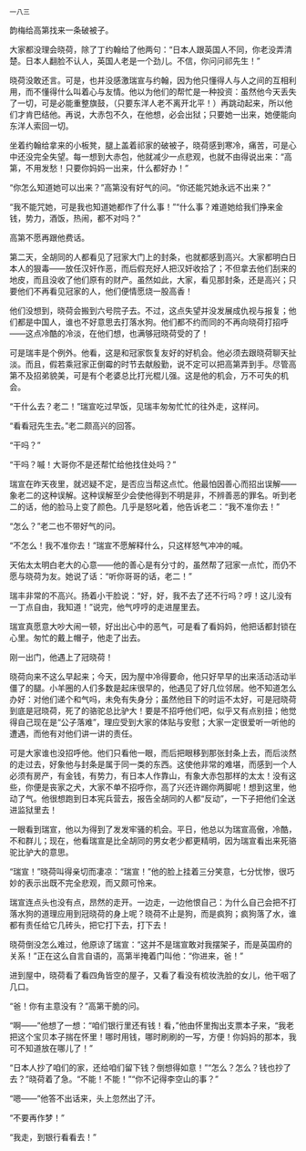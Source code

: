     一八三 

   韵梅给高第找来一条破被子。

   大家都没理会晓荷，除了丁约翰给了他两句：“日本人跟英国人不同，你老没弄清楚。日本人翻脸不认人，英国人老是一个劲儿。不信，你问问祁先生！”

   晓荷没敢还言。可是，也并没感激瑞宣与约翰，因为他只懂得人与人之间的互相利用，而不懂得什么叫着心与友情。他以为他们的帮忙是一种投资：虽然他今天丢失了一切，可是必能重整旗鼓，（只要东洋人老不离开北平！）再跳动起来，所以他们才肯巴结他。再说，大赤包不久，在他想，必会出狱；只要她一出来，她便能向东洋人索回一切。

   坐着约翰给拿来的小板凳，腿上盖着祁家的破被子，晓荷感到寒冷，痛苦，可是心中还没完全失望。每一想到大赤包，他就减少一点悲观，也就不由得说出来：“高第，不用发愁！只要你妈妈一出来，什么都好办！”

   “你怎么知道她可以出来？”高第没有好气的问。“你还能咒她永远不出来？”

   “我不能咒她，可是我也知道她都作了什么事！”“什么事？难道她给我们挣来金钱，势力，酒饭，热闹，都不对吗？”

   高第不愿再跟他费话。

   第二天，全胡同的人都看见了冠家大门上的封条，也就都感到高兴。大家都明白日本人的狠毒——放任汉奸作恶，而后假充好人把汉奸收拾了；不但拿去他们刮来的地皮，而且没收了他们原有的财产。虽然如此，大家，看见那封条，还是高兴；只要他们不再看见冠家的人，他们便情愿烧一股高香！

   他们没想到，晓荷会搬到六号院子去。不过，这点失望并没发展成仇视与报复；他们都是中国人，谁也不好意思去打落水狗。他们都不约而同的不再向晓荷打招呼——这点冷酷的冷淡，在他们想，也满够冠晓荷受的了！

   可是瑞丰是个例外。他看，这是和冠家恢复友好的好机会。他必须去跟晓荷聊天扯淡。而且，假若乘冠家正倒霉的时节去献殷勤，说不定可以把高第弄到手。尽管高第不及招弟貌美，可是有个老婆总比打光棍儿强。这是他的机会，万不可失的机会。

   “干什么去？老二！”瑞宣吃过早饭，见瑞丰匆匆忙忙的往外走，这样问。

   “看看冠先生去。”老二颇高兴的回答。

   “干吗？”

   “干吗？嘁！大哥你不是还帮忙给他找住处吗？”

   瑞宣在昨天夜里，就迟疑不定，是否应当帮这点忙。他最怕因善心而招出误解——象老二的这种误解。这种误解至少会使他得到不明是非，不辨善恶的罪名。听到老二的话，他的脸马上变了颜色。几乎是怒叱着，他告诉老二：“我不准你去！”

   “怎么？”老二也不带好气的问。

   “不怎么！我不准你去！”瑞宣不愿解释什么，只这样怒气冲冲的喊。

   天佑太太明白老大的心意——他的善心是有分寸的，虽然帮了冠家一点忙，而仍不愿与晓荷为友。她说了话：“听你哥哥的话，老二！”

   瑞丰非常的不高兴。扬着小干脸说：“好，好，我不去了还不行吗？哼！这儿没有一丁点自由，我知道！”说完，他气哼哼的走进屋里去。

   瑞宣真愿意大吵大闹一顿，好出出心中的恶气，可是看了看妈妈，他把话都封锁在心里。匆忙的戴上帽子，他走了出去。

   刚一出门，他遇上了冠晓荷！

   晓荷向来不这么早起来；今天，因为屋中冷得要命，他只好早早的出来活动活动半僵了的腿。小羊圈的人们多数是起床很早的，他遇见了好几位邻居。他不知道怎么办好：对他们递个和气吗，未免有失身分；虽然他目下的时运不太好，可是冠晓荷到底是冠晓荷，死了的骆驼总比驴大！要是不招呼他们吧，似乎又有点别扭；他觉得自己现在是“公子落难”，理应受到大家的体贴与安慰；大家一定很爱听一听他的遭遇，而他有对他们讲一讲的责任。

   可是大家谁也没招呼他。他们只看他一眼，而后把眼移到那张封条上去，而后淡然的走过去，好象他与封条是属于同一类的东西。这使他非常的难堪，而感到一个人必须有房产，有金钱，有势力，有日本人作靠山，有象大赤包那样的太太！没有这些，你便是丧家之犬，大家不单不招呼你，高了兴还许踢你两脚呢！想到这里，他动了气。他很想跑到日本宪兵营去，报告全胡同的人都“反动”，一下子把他们全送进监狱里去！

   一眼看到瑞宣，他以为得到了发发牢骚的机会。平日，他总以为瑞宣高傲，冷酷，不和群儿；现在，他看瑞宣是比全胡同的男女老少都更精明，因为瑞宣看出来死骆驼比驴大的意思。

   “瑞宣！”晓荷叫得亲切而凄凉：“瑞宣！”他的脸上挂着三分笑意，七分忧惨，很巧妙的表示出既不完全悲观，而又颇可怜来。

   瑞宣连点头也没有点，昂然的走开。一边走，一边他恨自己：为什么自己会把不打落水狗的道理应用到冠晓荷的身上呢？晓荷不止是狗，而是疯狗；疯狗落了水，谁都有责任给它几砖头，把它打下去，打下去！

   晓荷倒没怎么难过，他原谅了瑞宣：“这并不是瑞宣敢对我摆架子，而是英国府的关系！”正在这么自言自语的，高第半掩着门叫他：“你进来，爸！”

   进到屋中，晓荷看了看四角皆空的屋子，又看了看没有梳妆洗脸的女儿，他干咽了几口。

   “爸！你有主意没有？”高第干脆的问。

   “啊——”他想了一想：“咱们银行里还有钱！看，”他由怀里掏出支票本子来，“我老把这个宝贝本子揣在怀里！哪时用钱，哪时刷刷的一写，方便！你妈妈的那本，我可不知道放在哪儿了！”

   “日本人抄了咱们的家，还给咱们留下钱？倒想得如意！”“怎么？怎么？钱也抄了去？”晓荷着了急。“不能！不能！”“你不记得李空山的事？”

   “嗯——”他答不出话来，头上忽然出了汗。

   “不要再作梦！”

   “我走，到银行看看去！”


